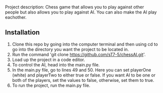 Project description:
Chess game that allows you to play against other people but also allows you to play against AI. You can also make the AI play eachother.

## Installation

1. Clone this repo by going into the computer terminal and then using cd to go into the directory you want the project to be located in.
2. Run the command 'git clone https://github.com/sT7-5/chessAI.git'.
3. Load up the project in a code editor.
4. To control the AI, head into the main.py file.
5. In the main.py file, go to lines 49 and 50. Here you can set playerOne (white) and playerTwo to either true or false. If you want AI to be one or both of the players, set the values to false, otherwise, set them to true.
6. To run the project, run the main.py file. 
